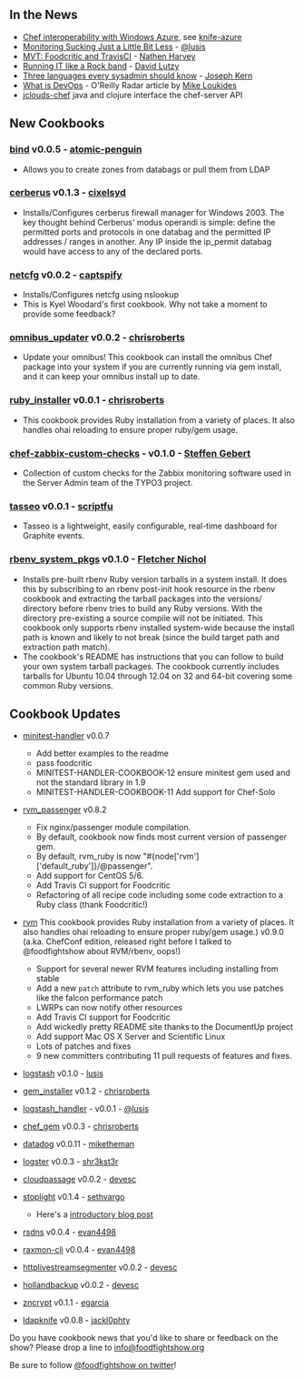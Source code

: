 ## In the News

* [Chef interoperability with Windows Azure](http://www.opscode.com/press-releases/opscode-announces-interoperability-with-windows-azure/), see [knife-azure](https://github.com/opscode/knife-azure)
* [Monitoring Sucking Just a Little Bit Less](http://blog.lusis.org/blog/2012/06/05/monitoring-sucking-just-a-little-bit-less/) - [@lusis](http://twitter.com/lusis)
* [MVT:  Foodcritic and TravisCI](http://nathenharvey.com/blog/2012/05/29/mvt-foodcritic-and-travis-ci/) - [Nathen Harvey](http://twitter.com/nathenharvey)
* [Running IT like a Rock band](http://dlutzy.wordpress.com/2012/05/31/running-it-like-a-rock-band/) - [David Lutzy](http://twitter.com/dlutzy)
* [Three languages every sysadmin should know](http://commandlion.com/2012/06/03/every-sysadmin-three-languages/) - [Joseph Kern](http://twitter.com/josephkern)
* [What is DevOps](http://radar.oreilly.com/2012/06/what-is-devops.html) - O'Reilly Radar article by [Mike Loukides](http://twitter.com/mikeloukides)
* [jclouds-chef](https://github.com/jclouds/jclouds-chef) java and clojure interface the chef-server API

## New Cookbooks

### [bind](http://community.opscode.com/cookbooks/bind) v0.0.5 - [atomic-penguin](http://community.opscode.com/users/atomic-penguin)
  * Allows you to create zones from databags or pull them from LDAP

### [cerberus](http://community.opscode.com/cookbooks/cerberus) v0.1.3 - [cixelsyd](http://community.opscode.com/users/cixelsyd)
  * Installs/Configures cerberus firewall manager for Windows 2003. The key thought behind Cerberus' modus operandi is simple: define the permitted ports and protocols in one databag and the permitted IP addresses / ranges in another. Any IP inside the ip_permit databag would have access to any of the declared ports.

### [netcfg](http://community.opscode.com/cookbooks/netcfg) v0.0.2 - [captspify](http://community.opscode.com/users/captspify)
  * Installs/Configures netcfg using nslookup
  * This is Kyel Woodard's first cookbook.  Why not take a moment to provide some feedback?

### [omnibus_updater](http://community.opscode.com/cookbooks/omnibus_updater) v0.0.2 - [chrisroberts](http://community.opscode.com/users/chrisroberts)
  * Update your omnibus! This cookbook can install the omnibus Chef package into your system if you are currently running via gem install, and it can keep your omnibus install up to date.

### [ruby_installer](http://community.opscode.com/cookbooks/ruby_installer) v0.0.1 - [chrisroberts](http://community.opscode.com/users/chrisroberts)
  * This cookbook provides Ruby installation from a variety of places. It also handles ohai reloading to ensure proper ruby/gem usage.

### [chef-zabbix-custom-checks](https://github.com/StephenKing/chef-zabbix-custom-checks) - v0.1.0 - [Steffen Gebert](https://github.com/StephenKing)
* Collection of custom checks for the Zabbix monitoring software used in the Server Admin team of the TYPO3 project.

### [tasseo](http://community.opscode.com/cookbooks/tasseo) v0.0.1 - [scriptfu](http://community.opscode.com/users/scriptfu)
* Tasseo is a lightweight, easily configurable, real-time dashboard for Graphite events.

### [rbenv_system_pkgs](http://fnichol.github.com/chef-rbenv_system_pkgs/) v0.1.0 - [Fletcher Nichol](http://twitter.com/fnichol)
  * Installs pre-built rbenv Ruby version tarballs in a system install. It does this by subscribing to an rbenv post-init hook resource in the rbenv cookbook and extracting the tarball packages into the versions/ directory before rbenv tries to build any Ruby versions. With the directory pre-existing a source compile will not be initiated. This cookbook only supports rbenv installed system-wide because the install path is known and likely to not break (since the build target path and extraction path match).
  * The cookbook's README has instructions that you can follow to build your own system tarball packages. The cookbook currently includes tarballs for Ubuntu 10.04 through 12.04 on 32 and 64-bit covering some common Ruby versions.


## Cookbook Updates

* [minitest-handler](http://community.opscode.com/cookbooks/minitest-handler)  v0.0.7
  * Add better examples to the readme
  * pass foodcritic
  * MINITEST-HANDLER-COOKBOOK-12 ensure minitest gem used and not the standard library in 1.9
  * MINITEST-HANDLER-COOKBOOK-11 Add support for Chef-Solo

* [rvm_passenger](http://fnichol.github.com/chef-rvm_passenger/) v0.8.2
  * Fix nginx/passenger module compilation.
  * By default, cookbook now finds most current version of passenger gem.
  * By default, rvm_ruby is now "#{node['rvm']['default_ruby']}/@passenger".
  * Add support for CentOS 5/6.
  * Add Travis CI support for Foodcritic
  * Refactoring of all recipe code including some code extraction to a Ruby class (thank Foodcritic!)

* [rvm](http://fnichol.github.com/chef-rvm/) This cookbook provides Ruby installation from a variety of places. It also handles ohai reloading to ensure proper ruby/gem usage.) v0.9.0 (a.ka. ChefConf edition, released right before I talked to @foodfightshow about RVM/rbenv, oops!)
  * Support for several newer RVM features including installing from stable
  * Add a new `patch` attribute to rvm_ruby which lets you use patches like the falcon performance patch
  * LWRPs can now notify other resources
  * Add Travis CI support for Foodcritic
  * Add wickedly pretty README site thanks to the DocumentUp project
  * Add support Mac OS X Server and Scientific Linux
  * Lots of patches and fixes
  * 9 new committers contributing 11 pull requests of features and fixes.

* [logstash](http://community.opscode.com/cookbooks/logstash) v0.1.0 - [lusis](http://community.opscode.com/users/lusis)
* [gem_installer](http://community.opscode.com/cookbooks/gem_installer) v0.1.2 - [chrisroberts](http://community.opscode.com/users/chrisroberts)
* [logstash_handler](https://github.com/lusis/logstash_handler) - v0.0.1 - [@lusis](http://twitter.com/lusis)
* [chef_gem](http://community.opscode.com/cookbooks/chef_gem) v0.0.3 - [chrisroberts](http://community.opscode.com/users/chrisroberts)
* [datadog](http://community.opscode.com/cookbooks/datadog) v0.0.11 - [miketheman](http://community.opscode.com/users/miketheman)
* [logster](http://community.opscode.com/cookbooks/logster) v0.0.3 - [shr3kst3r](http://community.opscode.com/users/shr3kst3r)
* [cloudpassage](http://community.opscode.com/cookbooks/cloudpassage) v0.0.2 - [devesc](http://community.opscode.com/users/devesc)
* [stoplight](http://community.opscode.com/cookbooks/stoplight) v0.1.4 - [sethvargo](http://community.opscode.com/users/sethvargo)
  * Here's a [introductory blog post](http://technology.customink.com/blog/2012/06/12/introducing-stoplight-greenscreen-2-dot-0/)
* [rsdns](http://community.opscode.com/cookbooks/rsdns) v0.0.4 - [evan4498](http://community.opscode.com/users/evan4498)
* [raxmon-cli](http://community.opscode.com/cookbooks/raxmon-cli) v0.0.4 - [evan4498](http://community.opscode.com/users/evan4498)
* [httplivestreamsegmenter](http://community.opscode.com/cookbooks/httplivestreamsegmenter) v0.0.2 - [devesc](http://community.opscode.com/users/devesc)
* [hollandbackup](http://community.opscode.com/cookbooks/hollandbackup) v0.0.2 - [devesc](http://community.opscode.com/users/devesc)
* [zncrypt](http://community.opscode.com/cookbooks/zncrypt) v0.1.1 - [egarcia](http://community.opscode.com/users/egarcia)
* [ldapknife](http://community.opscode.com/cookbooks/ldapknife) v0.0.8 - [jackl0phty](http://community.opscode.com/users/jackl0phty)

Do you have cookbook news that you'd like to share or feedback on the show?  Please drop a line to info@foodfightshow.org



Be sure to follow [@foodfightshow on twitter](http://twitter.com/foodfightshow)!
